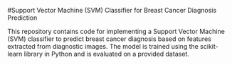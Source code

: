 
#Support Vector Machine (SVM) Classifier for Breast Cancer Diagnosis Prediction

This repository contains code for implementing a Support Vector Machine (SVM) classifier to predict breast cancer diagnosis based on features extracted from diagnostic images. The model is trained using the scikit-learn library in Python and is evaluated on a provided dataset.
